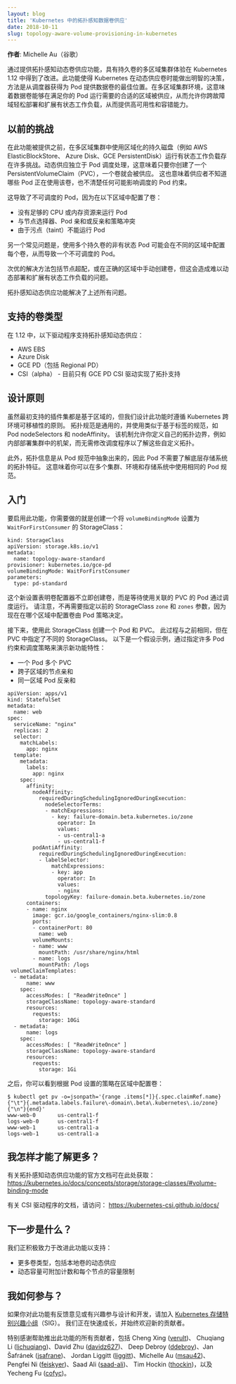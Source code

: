 ```yaml
---
layout: blog
title: 'Kubernetes 中的拓扑感知数据卷供应'
date: 2018-10-11
slug: topology-aware-volume-provisioning-in-kubernetes
---
```


**作者**: Michelle Au（谷歌）

通过提供拓扑感知动态卷供应功能，具有持久卷的多区域集群体验在 Kubernetes 1.12
中得到了改进。此功能使得 Kubernetes 在动态供应卷时能做出明智的决策，方法是从调度器获得为
Pod 提供数据卷的最佳位置。在多区域集群环境，这意味着数据卷能够在满足你的 Pod
运行需要的合适的区域被供应，从而允许你跨故障域轻松部署和扩展有状态工作负载，从而提供高可用性和容错能力。

## 以前的挑战

在此功能被提供之前，在多区域集群中使用区域化的持久磁盘（例如 AWS ElasticBlockStore、
Azure Disk、GCE PersistentDisk）运行有状态工作负载存在许多挑战。动态供应独立于 Pod
调度处理，这意味着只要你创建了一个 PersistentVolumeClaim（PVC），一个卷就会被供应。
这也意味着供应者不知道哪些 Pod 正在使用该卷，也不清楚任何可能影响调度的 Pod 约束。

这导致了不可调度的 Pod，因为在以下区域中配置了卷：

* 没有足够的 CPU 或内存资源来运行 Pod
* 与节点选择器、Pod 亲和或反亲和策略冲突
* 由于污点（taint）不能运行 Pod

另一个常见问题是，使用多个持久卷的非有状态 Pod 可能会在不同的区域中配置每个卷，从而导致一个不可调度的 Pod。

次优的解决方法包括节点超配，或在正确的区域中手动创建卷，但这会造成难以动态部署和扩展有状态工作负载的问题。

拓扑感知动态供应功能解决了上述所有问题。

## 支持的卷类型

在 1.12 中，以下驱动程序支持拓扑感知动态供应：

* AWS EBS
* Azure Disk
* GCE PD（包括 Regional PD）
* CSI（alpha） - 目前只有 GCE PD CSI 驱动实现了拓扑支持

## 设计原则

虽然最初支持的插件集都是基于区域的，但我们设计此功能时遵循 Kubernetes 跨环境可移植性的原则。
拓扑规范是通用的，并使用类似于基于标签的规范，如 Pod nodeSelectors 和 nodeAffinity。
该机制允许你定义自己的拓扑边界，例如内部部署集群中的机架，而无需修改调度程序以了解这些自定义拓扑。

此外，拓扑信息是从 Pod 规范中抽象出来的，因此 Pod 不需要了解底层存储系统的拓扑特征。
这意味着你可以在多个集群、环境和存储系统中使用相同的 Pod 规范。

## 入门

要启用此功能，你需要做的就是创建一个将 `volumeBindingMode` 设置为 `WaitForFirstConsumer` 的 StorageClass：

```
kind: StorageClass
apiVersion: storage.k8s.io/v1
metadata:
  name: topology-aware-standard
provisioner: kubernetes.io/gce-pd
volumeBindingMode: WaitForFirstConsumer
parameters:
  type: pd-standard
```

这个新设置表明卷配置器不立即创建卷，而是等待使用关联的 PVC 的 Pod 通过调度运行。
请注意，不再需要指定以前的 StorageClass `zone` 和 `zones` 参数，因为现在在哪个区域中配置卷由 Pod 策略决定。

接下来，使用此 StorageClass 创建一个 Pod 和 PVC。
此过程与之前相同，但在 PVC 中指定了不同的 StorageClass。
以下是一个假设示例，通过指定许多 Pod 约束和调度策略来演示新功能特性：

* 一个 Pod 多个 PVC
* 跨子区域的节点亲和
* 同一区域 Pod 反亲和

```
apiVersion: apps/v1
kind: StatefulSet
metadata:
  name: web
spec:   
  serviceName: "nginx"
  replicas: 2
  selector:
    matchLabels:
      app: nginx
  template:
    metadata:
      labels:
        app: nginx
    spec:
      affinity:
        nodeAffinity:
          requiredDuringSchedulingIgnoredDuringExecution:
            nodeSelectorTerms:
            - matchExpressions:
              - key: failure-domain.beta.kubernetes.io/zone
                operator: In
                values:
                - us-central1-a
                - us-central1-f
        podAntiAffinity:
          requiredDuringSchedulingIgnoredDuringExecution:
          - labelSelector:
              matchExpressions:
              - key: app
                operator: In
                values:
                - nginx
            topologyKey: failure-domain.beta.kubernetes.io/zone
      containers:
      - name: nginx
        image: gcr.io/google_containers/nginx-slim:0.8
        ports:
        - containerPort: 80
          name: web
        volumeMounts:
        - name: www
          mountPath: /usr/share/nginx/html
        - name: logs
          mountPath: /logs
 volumeClaimTemplates:
  - metadata:
      name: www
    spec:
      accessModes: [ "ReadWriteOnce" ]
      storageClassName: topology-aware-standard
      resources:
        requests:
          storage: 10Gi
  - metadata:
      name: logs
    spec:
      accessModes: [ "ReadWriteOnce" ]
      storageClassName: topology-aware-standard
      resources:
        requests:
          storage: 1Gi
```

之后，你可以看到根据 Pod 设置的策略在区域中配置卷：

```
$ kubectl get pv -o=jsonpath='{range .items[*]}{.spec.claimRef.name}{"\t"}{.metadata.labels.failure\-domain\.beta\.kubernetes\.io/zone}{"\n"}{end}'
www-web-0       us-central1-f
logs-web-0      us-central1-f
www-web-1       us-central1-a
logs-web-1      us-central1-a
```

## 我怎样才能了解更多？

有关拓扑感知动态供应功能的官方文档可在此处获取：
https://kubernetes.io/docs/concepts/storage/storage-classes/#volume-binding-mode

有关 CSI 驱动程序的文档，请访问： https://kubernetes-csi.github.io/docs/

## 下一步是什么？

我们正积极致力于改进此功能以支持：

* 更多卷类型，包括本地卷的动态供应
* 动态容量可附加计数和每个节点的容量限制

## 我如何参与？

如果你对此功能有反馈意见或有兴趣参与设计和开发，请加入
[Kubernetes 存储特别兴趣小组](https://github.com/kubernetes/community/tree/master/sig-storage)（SIG）。
我们正在快速成长，并始终欢迎新的贡献者。

特别感谢帮助推出此功能的所有贡献者，包括 Cheng Xing ([verult](https://github.com/verult))、
Chuqiang Li ([lichuqiang](https://github.com/lichuqiang))、David Zhu ([davidz627](https://github.com/davidz627))、
Deep Debroy ([ddebroy](https://github.com/ddebroy))、Jan Šafránek ([jsafrane](https://github.com/jsafrane))、
Jordan Liggitt ([liggitt](https://github.com/liggitt))、Michelle Au ([msau42](https://github.com/msau42))、
Pengfei Ni ([feiskyer](https://github.com/feiskyer))、Saad Ali ([saad-ali](https://github.com/saad-ali))、
Tim Hockin ([thockin](https://github.com/thockin))，以及 Yecheng Fu ([cofyc](https://github.com/cofyc))。
